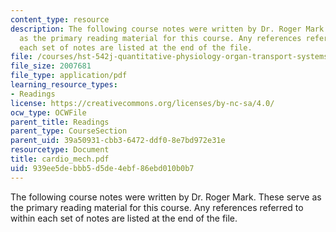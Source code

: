 ```yaml
---
content_type: resource
description: The following course notes were written by Dr. Roger Mark. These serve
  as the primary reading material for this course. Any references referred to within
  each set of notes are listed at the end of the file.
file: /courses/hst-542j-quantitative-physiology-organ-transport-systems-spring-2004/939ee5debbb5d5de4ebf86ebd010b0b7_cardio_mech.pdf
file_size: 2007681
file_type: application/pdf
learning_resource_types:
- Readings
license: https://creativecommons.org/licenses/by-nc-sa/4.0/
ocw_type: OCWFile
parent_title: Readings
parent_type: CourseSection
parent_uid: 39a50931-cbb3-6472-ddf0-8e7bd972e31e
resourcetype: Document
title: cardio_mech.pdf
uid: 939ee5de-bbb5-d5de-4ebf-86ebd010b0b7
---
```

The following course notes were written by Dr. Roger Mark. These serve as the primary reading material for this course. Any references referred to within each set of notes are listed at the end of the file.